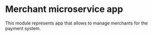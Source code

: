 # Merchant microservice app

This module represents app that allows to manage merchants for the payment system.